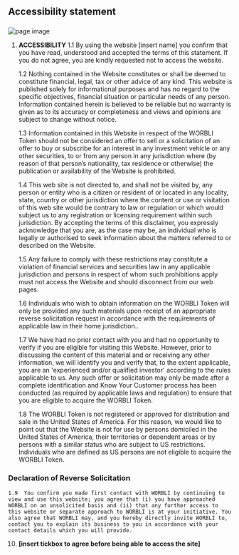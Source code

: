 ## Accessibility statement
### 

![page image](../images/accessibility.jpg)

1.  **ACCESSIBILITY**
    1.1  By using the website [insert name] you confirm that you have read, understood and accepted the terms of this statement. If you do not agree, you are kindly requested not to access the website.

    1.2 Nothing contained in the Website constitutes or shall be deemed to constitute financial, legal, tax or other advice of any kind.  This website is published solely for informational purposes and has no regard to the specific objectives, financial situation or particular needs of any person. Information contained herein is believed to be reliable but no warranty is given as to its accuracy or completeness and views and opinions are subject to change without notice.

    1.3 Information contained in this Website in respect of the WORBLI Token should not be considered an offer to sell or a solicitation of an offer to buy or subscribe for an interest in any investment vehicle or any other securities, to or from any person in any jurisdiction where (by reason of that person’s nationality, tax residence or otherwise) the publication or availability of the Website is prohibited.  
    
    1.4  This web site is not directed to, and shall not be visited by, any person or entity who is a citizen or resident of or located in any locality, state, country or other jurisdiction where the content or use or visitation of this web site would be contrary to law or regulation or which would subject us to any registration or licensing requirement within such jurisdiction. By accepting the terms of this disclaimer, you expressly acknowledge that you are, as the case may be, an individual who is legally or authorised to seek information about the matters referred to or described on the Website.

    1.5  Any failure to comply with these restrictions may constitute a violation of financial services and securities law in any applicable jurisdiction and persons in respect of whom such prohibitions apply must not access the Website and should disconnect from our web pages.
        
    1.6  Individuals who wish to obtain information on the WORBLI Token will only be provided any such materials upon receipt of an appropriate reverse solicitation request in accordance with the requirements of applicable law in their home jurisdiction..    
    
    1.7  We have had no prior contact with you and had no opportunity to verify if you are eligible for visiting this Website. However, prior to discussing the content of this material and or receiving any other information, we will identify you and verify that, to the extent applicable, you are an 'experienced and/or qualified investor' according to the rules applicable to us. Any such offer or solicitation may only be made after a complete identification and Know Your Customer process has been conducted (as required by applicable laws and regulation) to ensure that you are eligible to acquire the WORBLI Token. 
    
    1.8  The WORBLI Token is not registered or approved for distribution and sale in the United States of America. For this reason, we would like to point out that the Website is not for use by persons domiciled in the United States of America, their territories or dependent areas or by persons with a similar status who are subject to US restrictions. Individuals who are defined as US persons are not eligible to acquire the WORBLI Token.

### **Declaration of Reverse Solicitation**
    
    1.9  You confirm you made first contact with WORBLI by continuing to view and use this website; you agree that (i) you have approached WORBLI on an unsolicited basis and (ii) that any further access to this website or separate approach to WORBLI is at your initiative. You also agree that WORBLI may, and you hereby directly invite WORBLI to, contact you to explain its business to you in accordance with your contact details which you will provide.

10.  **[insert tickbox to agree before being able to access the site]**
